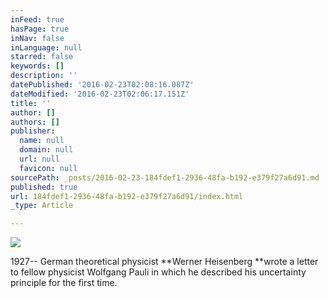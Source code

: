 ```yaml
---
inFeed: true
hasPage: true
inNav: false
inLanguage: null
starred: false
keywords: []
description: ''
datePublished: '2016-02-23T02:08:16.087Z'
dateModified: '2016-02-23T02:06:17.151Z'
title: ''
author: []
authors: []
publisher:
  name: null
  domain: null
  url: null
  favicon: null
sourcePath: _posts/2016-02-23-184fdef1-2936-48fa-b192-e379f27a6d91.md
published: true
url: 184fdef1-2936-48fa-b192-e379f27a6d91/index.html
_type: Article

---
```

![](https://the-grid-user-content.s3-us-west-2.amazonaws.com/c4cbac46-3505-40fb-bf09-7535071869ea.jpg)

1927-- German theoretical physicist **Werner Heisenberg  **wrote a letter to fellow physicist Wolfgang Pauli in which he described his  uncertainty principle for the first time.